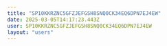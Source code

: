 ```yaml
---
title: "SP10KKRZNC5GFZJEFGSH8SNQ0CK34EQ6DPN7EJ4EW"
date: 2025-03-05T14:17:23.443Z
user: SP10KKRZNC5GFZJEFGSH8SNQ0CK34EQ6DPN7EJ4EW
layout: "users"
---
```

    